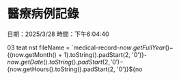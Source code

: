 # 醫療病例記錄

日期：2025/3/28
時間：下午6:04:40

03 teat
nst fileName = `medical-record-${now.getFullYear()}-${(now.getMonth() + 1).toString().padStart(2, '0')}-${now.getDate().toString().padStart(2, '0')}-${now.getHours().toString().padStart(2, '0')}${no